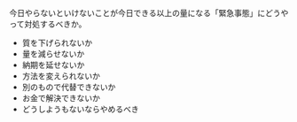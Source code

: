 今日やらないといけないことが今日できる以上の量になる「緊急事態」にどうやって対処するべきか。

* 質を下げられないか
* 量を減らせないか
* 納期を延せないか
* 方法を変えられないか
* 別のもので代替できないか
* お金で解決できないか
* どうしようもないならやめるべき
